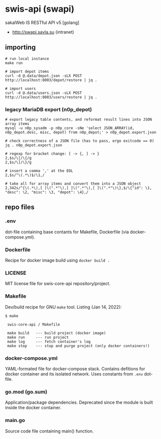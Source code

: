 # swis-api (swapi)
sakalWeb IS RESTful API v5 [golang]

+ http://swapi.savla.su (intranet)

## importing

```
# run local instance
make run

# import depot items
curl -d @.data/depot.json -sLX POST http://localhost:8003/depot/restore | jq .

# import users
curl -d @.data/users.json -sLX POST http://localhost:8003/users/restore | jq .
```

### legacy MariaDB export (n0p_depot)

```
# export legacy table contents, and reformat result lines into JSON array items
mysql -u n0p_sysadm -p n0p_core -sNe 'select JSON_ARRAY(id, n0p_depot.desc, misc, depot) from n0p_depot;' > n0p_depot.export.json

# check correctness of a JSON file (has to pass, ergo exitcode == 0)
jq . n0p_depot.export.json

# regexp for bracket change: [ -> {, ] -> }
2,$s/\[/\{/g
2,$s/\]/\}/g

# insert a comma ',' at the EOL
2,$s/^\(.*\)$/\1,/

# take all for array items and convert them into a JSON object
2,342s/^{\(.*\),[ ]\(".*"\),[ ]\(".*"\),[ ]\(".*"\)\},$/\{"id": \1, "desc": \2, "misc": \3, "depot": \4},/
```

## repo files

### .env

dot-file containing base contants for Makefile, Dockerfile (via docker-compose.yml).

### Dockerfile

Recipe for docker image build using `docker build .`

### LICENSE

MIT license file for swis-core-api repository/project.

### Makefile

Dev/build recipe for GNU `make` tool. Listing (Jan 14, 2022):

```
$ make

 swis-core-api / Makefile 

 make build   --- build project (docker image) 
 make run     --- run project 
 make log     --- fetch container's log 
 make stop    --- stop and purge project (only docker containers!) 

```

### docker-compose.yml

YAML-formated file for docker-compose stack. Contains defitions for docker container and its isolated network. Uses constants from `.env` dot-file.

### go.mod (go.sum)

Application/package dependencies. Deprecated since the module is built inside the docker container.

### main.go

Source code file containing main() function.

